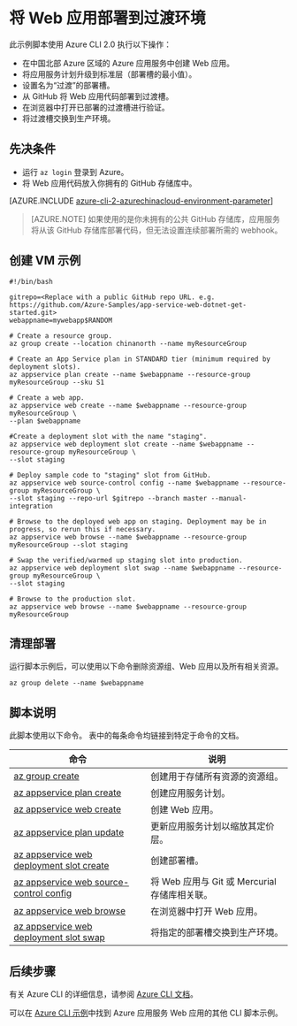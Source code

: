 <properties
    pageTitle="Azure CLI 脚本示例 - 将 Web 应用部署到过渡环境 | Azure"
    description="Azure CLI 脚本示例 - 将 Web 应用部署到过渡环境"
    services="app-service\web"
    documentationcenter=""
    author="cephalin"
    manager="erikre"
    editor=""
    tags="azure-service-management"
    translationtype="Human Translation" />
<tags
    ms.assetid=""
    ms.service="app-service-web"
    ms.workload="web"
    ms.devlang="na"
    ms.topic="article"
    ms.date="02/01/2017"
    wacn.date="04/24/2017"
    ms.author="cephalin"
    ms.sourcegitcommit="a114d832e9c5320e9a109c9020fcaa2f2fdd43a9"
    ms.openlocfilehash="7b69e14fe42b2a90ee14b67d191ed53521b6c989"
    ms.lasthandoff="04/14/2017" />

# <a name="deploy-a-web-app-to-a-staging-environment"></a>将 Web 应用部署到过渡环境

此示例脚本使用 Azure CLI 2.0 执行以下操作： 

* 在中国北部 Azure 区域的 Azure 应用服务中创建 Web 应用。
* 将应用服务计划升级到标准层（部署槽的最小值）。
* 设置名为“过渡”的部署槽。
* 从 GitHub 将 Web 应用代码部署到过渡槽。
* 在浏览器中打开已部署的过渡槽进行验证。
* 将过渡槽交换到生产环境。

## <a name="prerequisites"></a>先决条件

* 运行 `az login` 登录到 Azure。
* 将 Web 应用代码放入你拥有的 GitHub 存储库中。

[AZURE.INCLUDE [azure-cli-2-azurechinacloud-environment-parameter](../../includes/azure-cli-2-azurechinacloud-environment-parameter.md)]

> [AZURE.NOTE]
> 如果使用的是你未拥有的公共 GitHub 存储库，应用服务将从该 GitHub 存储库部署代码，但无法设置连续部署所需的 webhook。
>
>

## <a name="create-vm-sample"></a>创建 VM 示例

    #!/bin/bash

    gitrepo=<Replace with a public GitHub repo URL. e.g. https://github.com/Azure-Samples/app-service-web-dotnet-get-started.git>
    webappname=mywebapp$RANDOM

    # Create a resource group.
    az group create --location chinanorth --name myResourceGroup

    # Create an App Service plan in STANDARD tier (minimum required by deployment slots).
    az appservice plan create --name $webappname --resource-group myResourceGroup --sku S1

    # Create a web app.
    az appservice web create --name $webappname --resource-group myResourceGroup \
    --plan $webappname

    #Create a deployment slot with the name "staging".
    az appservice web deployment slot create --name $webappname --resource-group myResourceGroup \
    --slot staging

    # Deploy sample code to "staging" slot from GitHub.
    az appservice web source-control config --name $webappname --resource-group myResourceGroup \
    --slot staging --repo-url $gitrepo --branch master --manual-integration

    # Browse to the deployed web app on staging. Deployment may be in progress, so rerun this if necessary.
    az appservice web browse --name $webappname --resource-group myResourceGroup --slot staging

    # Swap the verified/warmed up staging slot into production.
    az appservice web deployment slot swap --name $webappname --resource-group myResourceGroup \
    --slot staging

    # Browse to the production slot. 
    az appservice web browse --name $webappname --resource-group myResourceGroup


## <a name="clean-up-deployment"></a>清理部署 

运行脚本示例后，可以使用以下命令删除资源组、Web 应用以及所有相关资源。

    az group delete --name $webappname

## <a name="script-explanation"></a>脚本说明

此脚本使用以下命令。 表中的每条命令均链接到特定于命令的文档。

| 命令 | 说明 |
|---|---|
| [az group create](https://docs.microsoft.com/zh-cn/cli/azure/group#create) | 创建用于存储所有资源的资源组。 |
| [az appservice plan create](https://docs.microsoft.com/zh-cn/cli/azure/appservice/plan#create) | 创建应用服务计划。 |
| [az appservice web create](https://docs.microsoft.com/zh-cn/cli/azure/appservice/web#delete) | 创建 Web 应用。 |
| [az appservice plan update](https://docs.microsoft.com/zh-cn/cli/azure/appservice/plan#update) | 更新应用服务计划以缩放其定价层。 |
| [az appservice web deployment slot create](https://docs.microsoft.com/zh-cn/cli/azure/appservice/web/deployment/slot#create) | 创建部署槽。 |
| [az appservice web source-control config](https://docs.microsoft.com/zh-cn/cli/azure/appservice/web/source-control#config) | 将 Web 应用与 Git 或 Mercurial 存储库相关联。 |
| [az appservice web browse](https://docs.microsoft.com/zh-cn/cli/azure/appservice/web#browse) | 在浏览器中打开 Web 应用。 |
| [az appservice web deployment slot swap](https://docs.microsoft.com/zh-cn/cli/azure/appservice/web/deployment/slot#swap) | 将指定的部署槽交换到生产环境。 |

## <a name="next-steps"></a>后续步骤

有关 Azure CLI 的详细信息，请参阅 [Azure CLI 文档](https://docs.microsoft.com/zh-cn/cli/azure/overview)。

可以在 [Azure CLI 示例](https://github.com/Azure/azure-docs-cli-python-samples)中找到 Azure 应用服务 Web 应用的其他 CLI 脚本示例。